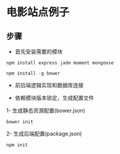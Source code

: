 # 电影站点例子

## 步骤

+ 首先安装需要的模块

```
npm install express jade moment mongoose

npm install -g bower
```

+ 前后端逻辑实现和数据库连接

+ 依赖模块版本锁定，生成配置文件

1- 生成静态资源配置(bower.json)

```
bower init
```

2- 生成后端配置(package.json)

```
npm init
```